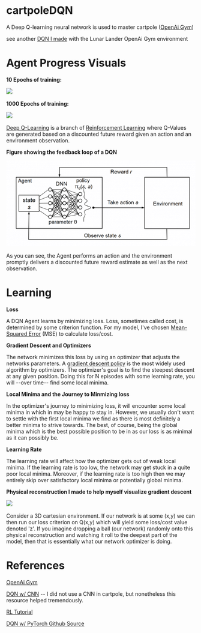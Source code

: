 # cartpoleDQN
A Deep Q-learning neural network is used to master cartpole ([OpenAi Gym](https://gym.openai.com/envs/CartPole-v1/))

see another [DQN I made](https://github.com/JustinStitt/lunarLanderDQN) with the Lunar Lander OpenAi Gym environment

# Agent Progress Visuals

**10 Epochs of training:**

![](untrainedGIF.gif)

**1000 Epochs of training:**

![](trainedGIF.gif)

[Deep Q-Learning](https://en.wikipedia.org/wiki/Q-learning#Deep_Q-learning) is a branch of [Reinforcement Learning](https://en.wikipedia.org/wiki/Reinforcement_learning) where Q-Values are
generated based on a discounted future reward given an action and an environment observation.

**Figure showing the feedback loop of a DQN**

![](visuals/RL_model.png)

As you can see, the Agent performs an action and the environment promptly delivers a discounted future reward estimate as well as the next observation.

# Learning 

**Loss**

A DQN Agent learns by minimizing loss. Loss, sometimes called cost, is determined by some criterion function. For my model, I've chosen [Mean-Squared Error](https://en.wikipedia.org/wiki/Mean_squared_error) (MSE) to calculate loss/cost.

**Gradient Descent and Optimizers**

The network minimizes this loss by using an optimizer that adjusts the networks parameters. 
A [gradient descent policy](http://www.scholarpedia.org/article/Policy_gradient_methods) is the most widely used algorithm by optimizers. 
The optimizer's goal is to find the steepest descent at any given position. Doing this for N episodes with some learning rate, you will --over time-- find some local minima.

**Local Minima and the Journey to Minmizing loss**

In the optimizer's journey to minimizing loss, it will encounter some local minima in which in may be happy to stay in. However, we usually don't want to settle with the first local minima we find as there is
most definitely a better minima to strive towards. The best, of course, being the global minima which is the best possible position to be in as our loss is as minimal as it can possibly be.

**Learning Rate**

The learning rate will affect how the optimizer gets out of weak local minima. If the learning rate is too low, the network may get stuck in a quite poor
local minima. Moreover, if the learning rate is too high then we may entirely skip over satisfactory local minima or potentially global minima.

**Physical reconstruction I made to help myself visualize gradient descent**

![](physical_model.jpg)

Consider a 3D cartesian environment. If our network is at some (x,y) we can then run our loss criterion on Q(x,y)
which will yield some loss/cost value denoted 'z'. If you imagine dropping a ball (our network) randomly onto this physical reconstruction
and watching it roll to the deepest part of the model, then that is essentially what our network optimizer is doing.


# References

[OpenAi Gym](https://gym.openai.com/)

[DQN w/ CNN](https://medium.com/analytics-vidhya/deep-q-network-with-convolutional-neural-networks-c761697897df) -- I did not use a CNN in cartpole, but nonetheless this resource helped tremendously.

[RL Tutorial](https://www.toptal.com/deep-learning/pytorch-reinforcement-learning-tutorial)

[DQN w/ PyTorch Github Source](https://github.com/philtabor/Deep-Q-Learning-Paper-To-Code)
